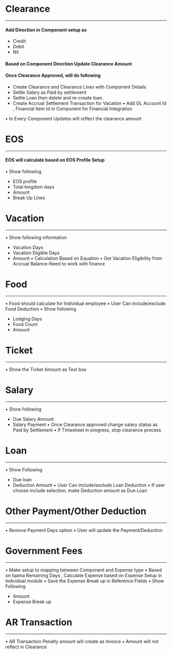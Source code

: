 # Clearance
-----------
#### Add Direction in Component setup as
- Credit
- Debit
- Nil
#### Based on Component Direction Update Clearance Amount
#### Once Clearance Approved, will do following
- Create Clearance and Clearance Lines with Component Details
- Settle Salary as Paid by settlement
- Settle Loan then delete and re-create loan.
- Create Accrual Settlement Transaction for Vacation
•	Add GL Account Id , Financial Item Id in Component for Financial Integration

•	In Every Component Updates will reflect the clearance amount

# EOS
------
#### EOS will calculate based on EOS Profile Setup
•	Show following
- EOS profile
- Total kingdom days
- Amount
- Break Up Lines

# Vacation
-----------
•	Show following information
- Vacation Days
- Vacation Eligible Days
- Amount
•	Calculation Based on Equation
•	Get Vacation Eligibility from Accrual Balance-Need to work with finance

# Food
-------
•	Food should calculate for Individual employee
•	User Can include/exclude Food Deduction
•	Show following
- Lodging Days
- Food Count
- Amount

# Ticket
---------
•	Show the Ticket Amount as Text box

# Salary
-----------
•	Show following
- Due Salary Amount
- Salary Payment
•	Once Clearance approved change salary status as Paid by Settlement
•	If Timesheet in progress, stop clearance process

# Loan
-------
•	Show Following
- Due loan
- Deduction Amount
•	User Can include/exclude Loan Deduction
•	If user choose include selection, make Deduction amount as Due Loan

# Other Payment/Other Deduction
--------------------------------
•	Remove Payment Days option
•	User will update the Payment/Deduction

# Government Fees
------------------
•	Make setup to mapping between Component and Expense type
•	Based on Iqama Remaining Days , Calculate Expense based on Expense Setup in Individual module
•	Save the Expense Break up in Reference Fields
•	Show Following
- Amount
- Expense Break up

# AR Transaction
------------------
•	AR Transaction Penalty amount will create as Invoice
•	Amount will not reflect in Clearance

